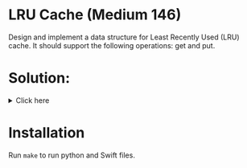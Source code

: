 # LRU Cache (Medium 146)
Design and implement a data structure for Least Recently Used (LRU) cache.
It should support the following operations: get and put.

# Solution:

<details><summary>Click here</summary>  
Use linked list with hash table. If needed evict last item in linked list. O(n)
space, O(1) time.

<br></br>

</details>

# Installation
Run `make` to run python and Swift files.
